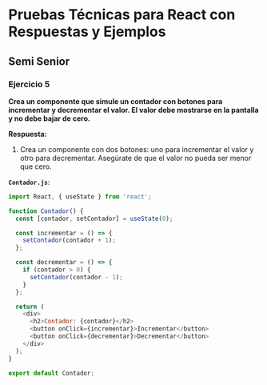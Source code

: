 # Pruebas Técnicas para React con Respuestas y Ejemplos

## Semi Senior

### Ejercicio 5
**Crea un componente que simule un contador con botones para incrementar y decrementar el valor. El valor debe mostrarse en la pantalla y no debe bajar de cero.**

**Respuesta:**

1. Crea un componente con dos botones: uno para incrementar el valor y otro para decrementar. Asegúrate de que el valor no pueda ser menor que cero.

**`Contador.js`**:
```javascript
import React, { useState } from 'react';

function Contador() {
  const [contador, setContador] = useState(0);

  const incrementar = () => {
    setContador(contador + 1);
  };

  const decrementar = () => {
    if (contador > 0) {
      setContador(contador - 1);
    }
  };

  return (
    <div>
      <h2>Contador: {contador}</h2>
      <button onClick={incrementar}>Incrementar</button>
      <button onClick={decrementar}>Decrementar</button>
    </div>
  );
}

export default Contador;
